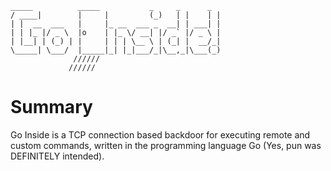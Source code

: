 ```
_____          _____           _     _      _
/ ____|        |     |         (_)   | |    | |
| |  __  ___   |     |_ __  ___ _  __| | ___| |
| | |_ |/ _ \  |o    | |_ \/ __| |/ _` |/ _ \ |
| |__| | (_) | |     | | | \__ \ | (_| |  __/_|
\_____| \___/  |_____|_| |_|___/_|\__,_|\___(_)
              //////
             //////
```
# Summary
Go Inside is a TCP connection based backdoor for executing remote and custom commands, written in the programming language Go (Yes, pun was DEFINITELY intended).
